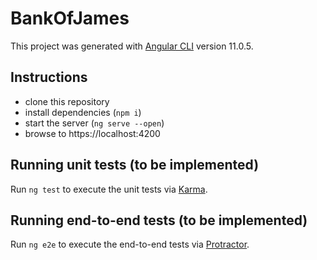 # BankOfJames

This project was generated with [Angular CLI](https://github.com/angular/angular-cli) version 11.0.5.

## Instructions

- clone this repository
- install dependencies (`npm i`)
- start the server (`ng serve --open`)
- browse to https://localhost:4200

## Running unit tests (to be implemented)

Run `ng test` to execute the unit tests via [Karma](https://karma-runner.github.io).

## Running end-to-end tests (to be implemented)

Run `ng e2e` to execute the end-to-end tests via [Protractor](http://www.protractortest.org/).
